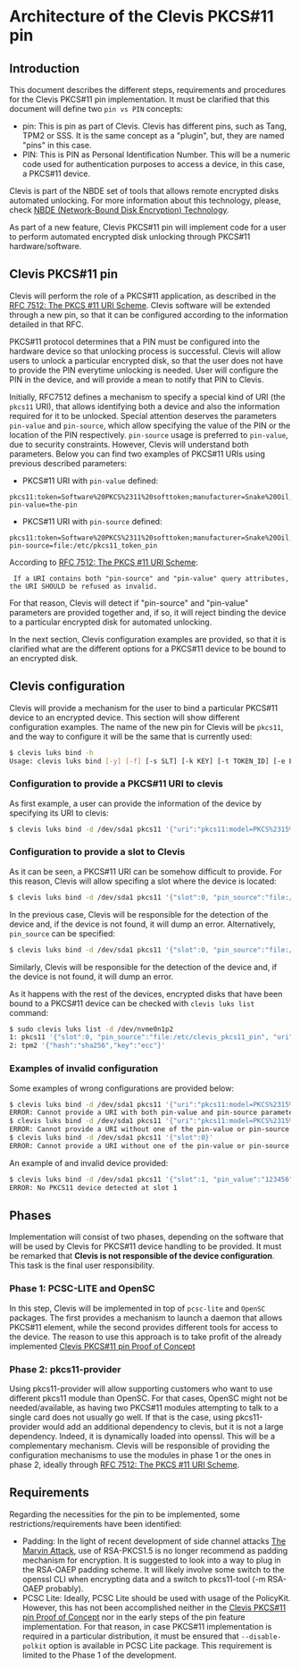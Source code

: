 # Architecture of the Clevis PKCS#11 pin

## Introduction

This document describes the different steps, requirements and procedures for the Clevis PKCS#11 pin implementation. It must be clarified that this document will define two `pin vs PIN` concepts:

* pin: This is pin as part of Clevis. Clevis has different pins, such as Tang, TPM2 or SSS. It is the same concept as a "plugin", but, they are named "pins" in this case.
* PIN: This is PIN as Personal Identification Number. This will be a numeric code used for authentication purposes to access a device, in this case, a PKCS#11 device.

Clevis is part of the NBDE set of tools that allows remote encrypted disks automated unlocking. For more information about this technology, please, check [NBDE (Network-Bound Disk Encryption) Technology][1].

As part of a new feature, Clevis PKCS#11 pin will implement code for a user to perform automated encrypted disk unlocking through PKCS#11 hardware/software.

## Clevis PKCS#11 pin

Clevis will perform the role of a PKCS#11 application, as described in the [RFC 7512: The PKCS #11 URI Scheme][2]. Clevis software will be extended through a new pin, so that it can be configured according to the information detailed in that RFC.

PKCS#11 protocol determines that a PIN must be configured into the hardware device so that unlocking process is successful. Clevis will allow users to unlock a particular encrypted disk, so that the user does not have to provide the PIN everytime unlocking is needed. User will configure the PIN in the device, and will provide a mean to notify that PIN to Clevis.

Initially, RFC7512 defines a mechanism to specify a special kind of URI (the `pkcs11` URI), that allows identifying both a device and also the information required for it to be unlocked. Special attention deserves the parameters `pin-value` and `pin-source`, which allow specifying the value of the PIN or the location of the PIN respectively. `pin-source` usage is preferred to `pin-value`, due to security constraints. However, Clevis will understand both parameters. Below you can find two examples of PKCS#11 URIs using previous described parameters:

* PKCS#11 URI with `pin-value` defined:

```
pkcs11:token=Software%20PKCS%2311%20softtoken;manufacturer=Snake%20Oil,%20Inc.?pin-value=the-pin
```

* PKCS#11 URI with `pin-source` defined:

```
pkcs11:token=Software%20PKCS%2311%20softtoken;manufacturer=Snake%20Oil,%20Inc.?pin-source=file:/etc/pkcs11_token_pin
```
According to [RFC 7512: The PKCS #11 URI Scheme][2]:

```
 If a URI contains both "pin-source" and "pin-value" query attributes, the URI SHOULD be refused as invalid.
```

For that reason, Clevis will detect if "pin-source" and "pin-value" parameters are provided together and, if so, it will reject binding the device to a particular encrypted disk for automated unlocking.

In the next section, Clevis configuration examples are provided, so that it is clarified what are the different options for a PKCS#11 device to be bound to an encrypted disk.

## Clevis configuration

Clevis will provide a mechanism for the user to bind a particular PKCS#11 device to an encrypted device. This section will show different configuration examples. The name of the new pin for Clevis will be `pkcs11`, and the way to configure it will be the same that is currently used:

```bash
$ clevis luks bind -h
Usage: clevis luks bind [-y] [-f] [-s SLT] [-k KEY] [-t TOKEN_ID] [-e EXISTING_TOKEN_ID] -d DEV PIN CFG
```

### Configuration to provide a PKCS#11 URI to clevis
As first example, a user can provide the information of the device by specifying its URI to clevis:

```bash
$ clevis luks bind -d /dev/sda1 pkcs11 '{"uri":"pkcs11:model=PKCS%2315%20emulated;manufacturer=piv_II;serial=0a35ba26b062b9c5;token=clevis?pin-source=file:/etc/clevis_pkcs11_pin"}'
```

### Configuration to provide a slot to Clevis
As it can be seen, a PKCS#11 URI can be somehow difficult to provide. For this reason, Clevis will allow specifing a slot where the device is located:

```bash
$ clevis luks bind -d /dev/sda1 pkcs11 '{"slot":0, "pin_source":"file:/etc/clevis_pkcs11_pin"}'
```
In the previous case, Clevis will be responsible for the detection of the device and, if the device is not found, it will dump an error. Alternatively, `pin_source` can be specified:

```bash
$ clevis luks bind -d /dev/sda1 pkcs11 '{"slot":0, "pin_source":"file:/etc/clevis_pkcs11_pin"}'
```

Similarly, Clevis will be responsible for the detection of the device and, if the device is not found, it will dump an error.

As it happens with the rest of the devices, encrypted disks that have been bound to a PKCS#11 device can be checked with `clevis luks list` command:

```bash
$ sudo clevis luks list -d /dev/nvme0n1p2
1: pkcs11 '{"slot":0, "pin_source":"file:/etc/clevis_pkcs11_pin", "uri": "pkcs11:model=PKCS%2315%20emulated;manufacturer=piv_II;serial=0a35ba26b062b9c5;token=clevis"}'
2: tpm2 '{"hash":"sha256","key":"ecc"}'
```

### Examples of invalid configuration
Some examples of wrong configurations are provided below:

```bash
$ clevis luks bind -d /dev/sda1 pkcs11 '{"uri":"pkcs11:model=PKCS%2315%20emulated;manufacturer=piv_II;serial=0a35ba26b062b9c5;token=clevis?pin-value=223344;pin-source=file:/etc/clevis_pkcs11_pin"}'
ERROR: Cannot provide a URI with both pin-value and pin-source parameters
$ clevis luks bind -d /dev/sda1 pkcs11 '{"uri":"pkcs11:model=PKCS%2315%20emulated;manufacturer=piv_II;serial=0a35ba26b062b9c5;token=clevis"}'
ERROR: Cannot provide a URI without one of the pin-value or pin-source parameters
$ clevis luks bind -d /dev/sda1 pkcs11 '{"slot":0}'
ERROR: Cannot provide a URI without one of the pin-value or pin-source parameters
```

An example of and invalid device provided:

```bash
$ clevis luks bind -d /dev/sda1 pkcs11 '{"slot":1, "pin_value":"123456"}'
ERROR: No PKCS11 device detected at slot 1
```

## Phases
Implementation will consist of two phases, depending on the software that will be used by Clevis for PKCS#11 device handling to be provided.
It must be remarked that **Clevis is not responsible of the device configuration**. This task is the final user responsibility.

### Phase 1: PCSC-LITE and OpenSC
In this step, Clevis will be implemented in top of `pcsc-lite` and `OpenSC` packages. The first provides a mechanism to launch a daemon that allows PKCS#11 element, while the second provides different tools for access to the device. The reason to use this approach is to take profit of the already implemented [Clevis PKCS#11 pin Proof of Concept][3]

### Phase 2: pkcs11-provider
Using pkcs11-provider will allow supporting customers who want to use different pkcs11 module than OpenSC. For that cases, OpenSC might not be needed/available, as having two PKCS#11 modules attempting to talk to a single card does not usually go well. If that is the case, using pkcs11-provider would add an additional dependency to clevis, but it is not a large dependency. Indeed, it is dynamically loaded into openssl. This will be a complementary mechanism. Clevis will be responsible of providing the configuration mechanisms to use the modules in phase 1 or the ones in phase 2, ideally through [RFC 7512: The PKCS #11 URI Scheme][2].

## Requirements

Regarding the necessities for the pin to be implemented, some restrictions/requirements have been identified:
* Padding: In the light of recent development of side channel attacks [The Marvin Attack][4], use of RSA-PKCS1.5 is no longer recommend as padding mechanism for encryption. It is suggested to look into a way to plug in the RSA-OAEP padding scheme. It will likely involve some switch to the openssl CLI when encrypting data and a switch to pkcs11-tool  (-m RSA-OAEP probably).
* PCSC Lite: Ideally, PCSC Lite should be used with usage of the PolicyKit. However, this has not been accomplished neither in the [Clevis PKCS#11 pin Proof of Concept][3] nor in the early steps of the pin feature implementation. For that reason, in case PKCS#11 implementation is required in a particular distribution, it must be ensured that `--disable-polkit` option is available in PCSC Lite package. This requirement is limited to the Phase 1 of the development.

<!--References-->
[1]: https://access.redhat.com/articles/6987053
[2]: https://www.rfc-editor.org/rfc/rfc7512.html
[3]: https://gitlab.cee.redhat.com/scorreia/clevis-pkcs11-poc
[4]: https://people.redhat.com/~hkario/marvin/
